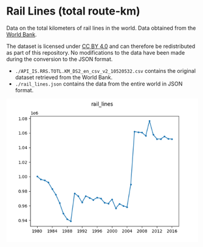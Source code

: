# Rail Lines (total route-km)

Data on the total kilometers of rail lines in the world. Data obtained from 
the [World 
Bank](https://data.worldbank.org/indicator/IS.RRS.TOTL.KM?locations=1W).

The dataset is licensed under [CC BY 
4.0](https://creativecommons.org/licenses/by/4.0/) and can therefore be 
redistributed as part of this repository. No modifications to the data have 
been made during the conversion to the JSON format.

- ``./API_IS.RRS.TOTL.KM_DS2_en_csv_v2_10520532.csv`` contains the original 
  dataset retrieved from the World Bank.
- ``./rail_lines.json`` contains the data from the entire world in JSON 
  format.

![Plot of rail_lines dataset](./rail_lines.png)
